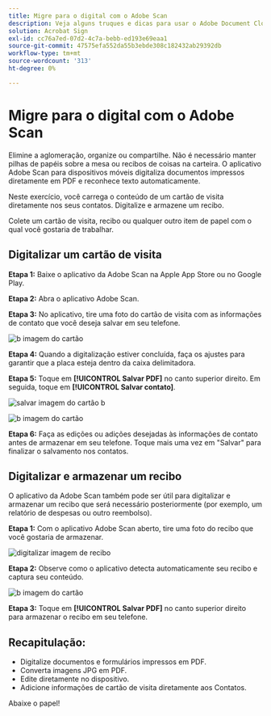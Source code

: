 ```yaml
---
title: Migre para o digital com o Adobe Scan
description: Veja alguns truques e dicas para usar o Adobe Document Cloud
solution: Acrobat Sign
exl-id: cc76a7ed-07d2-4c7a-bebb-ed193e69eaa1
source-git-commit: 47575efa552da55b3ebde308c182432ab29392db
workflow-type: tm+mt
source-wordcount: '313'
ht-degree: 0%

---
```


# Migre para o digital com o Adobe Scan

Elimine a aglomeração, organize ou compartilhe. Não é necessário manter pilhas de papéis sobre a mesa ou recibos de coisas na carteira. O aplicativo Adobe Scan para dispositivos móveis digitaliza documentos impressos diretamente em PDF e reconhece texto automaticamente.

Neste exercício, você carrega o conteúdo de um cartão de visita diretamente nos seus contatos. Digitalize e armazene um recibo.

Colete um cartão de visita, recibo ou qualquer outro item de papel com o qual você gostaria de trabalhar.

## Digitalizar um cartão de visita

**Etapa 1:** Baixe o aplicativo da Adobe Scan na Apple App Store ou no Google Play.

**Etapa 2:** Abra o aplicativo Adobe Scan.

**Etapa 3:** No aplicativo, tire uma foto do cartão de visita com as informações de contato que você deseja salvar em seu telefone.

![b imagem do cartão](assets/scanbcard.png)


**Etapa 4:** Quando a digitalização estiver concluída, faça os ajustes para garantir que a placa esteja dentro da caixa delimitadora.

**Etapa 5:** Toque em **[!UICONTROL Salvar PDF]** no canto superior direito. Em seguida, toque em **[!UICONTROL Salvar contato]**.


![salvar imagem do cartão b](assets/savecontact.jpg)

![b imagem do cartão](assets/savecontact.png)

**Etapa 6:** Faça as edições ou adições desejadas às informações de contato antes de armazenar em seu telefone. Toque mais uma vez em &quot;Salvar&quot; para finalizar o salvamento nos contatos.

## Digitalizar e armazenar um recibo

O aplicativo da Adobe Scan também pode ser útil para digitalizar e armazenar um recibo que será necessário posteriormente (por exemplo, um relatório de despesas ou outro reembolso).

**Etapa 1:** Com o aplicativo Adobe Scan aberto, tire uma foto do recibo que você gostaria de armazenar.

![digitalizar imagem de recibo](assets/scanreceipt.png)


**Etapa 2:** Observe como o aplicativo detecta automaticamente seu recibo e captura seu conteúdo.

![b imagem do cartão](assets/receiptoutput.jpg)

**Etapa 3:** Toque em **[!UICONTROL Salvar PDF]** no canto superior direito para armazenar o recibo em seu telefone.


## Recapitulação:

* Digitalize documentos e formulários impressos em PDF.
* Converta imagens JPG em PDF.
* Edite diretamente no dispositivo.
* Adicione informações de cartão de visita diretamente aos Contatos.

Abaixe o papel!

